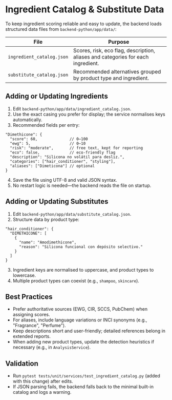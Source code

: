 # Ingredient Catalog & Substitute Data

To keep ingredient scoring reliable and easy to update, the backend loads
structured data files from `backend-python/app/data/`:

| File | Purpose |
|------|---------|
| `ingredient_catalog.json` | Scores, risk, eco flag, description, aliases and categories for each ingredient. |
| `substitute_catalog.json` | Recommended alternatives grouped by product type and ingredient. |

## Adding or Updating Ingredients

1. Edit `backend-python/app/data/ingredient_catalog.json`.
2. Use the exact casing you prefer for display; the service normalises keys automatically.
3. Recommended fields per entry:

```jsonc
"Dimethicone": {
  "score": 60,              // 0–100
  "ewg": 5,                 // 0–10
  "risk": "moderate",       // free text, kept for reporting
  "eco": false,             // eco-friendly flag
  "description": "Silicona no volátil para desliz.",
  "categories": ["hair_conditioner", "styling"],
  "aliases": ["Dimeticona"] // optional
}
```

4. Save the file using UTF-8 and valid JSON syntax.
5. No restart logic is needed—the backend reads the file on startup.

## Adding or Updating Substitutes

1. Edit `backend-python/app/data/substitute_catalog.json`.
2. Structure data by product type:

```jsonc
"hair_conditioner": {
  "DIMETHICONE": [
    {
      "name": "Amodimethicone",
      "reason": "Silicona funcional con depósito selectivo."
    }
  ]
}
```

3. Ingredient keys are normalised to uppercase, and product types to lowercase.
4. Multiple product types can coexist (e.g., `shampoo`, `skincare`).

## Best Practices

- Prefer authoritative sources (EWG, CIR, SCCS, PubChem) when assigning scores.
- For aliases, include language variations or INCI synonyms (e.g., "Fragrance", "Perfume").
- Keep descriptions short and user-friendly; detailed references belong in extended reports.
- When adding new product types, update the detection heuristics if necessary (e.g., in `AnalysisService`).

## Validation

- Run `pytest tests/unit/services/test_ingredient_catalog.py` (added with this change) after edits.
- If JSON parsing fails, the backend falls back to the minimal built-in catalog and logs a warning.

